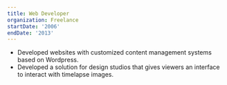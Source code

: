 ```yaml
---
title: Web Developer
organization: Freelance
startDate: '2006'
endDate: '2013'
---
```


- Developed websites with customized content management systems based on Wordpress.
- Developed a solution for design studios that gives viewers an interface to interact with timelapse images.
